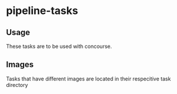 # pipeline-tasks

## Usage
These tasks are to be used with concourse.

## Images 
Tasks that have different images are located in their respecitive task directory
